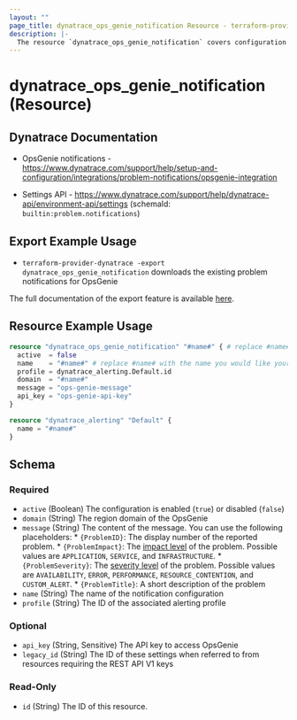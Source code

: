 ```yaml
---
layout: ""
page_title: dynatrace_ops_genie_notification Resource - terraform-provider-dynatrace"
description: |-
  The resource `dynatrace_ops_genie_notification` covers configuration problem notifications sent to OpsGenie
---
```


# dynatrace_ops_genie_notification (Resource)

## Dynatrace Documentation

- OpsGenie notifications - https://www.dynatrace.com/support/help/setup-and-configuration/integrations/problem-notifications/opsgenie-integration

- Settings API - https://www.dynatrace.com/support/help/dynatrace-api/environment-api/settings (schemaId: `builtin:problem.notifications`)

## Export Example Usage

- `terraform-provider-dynatrace -export dynatrace_ops_genie_notification` downloads the existing problem notifications for OpsGenie

The full documentation of the export feature is available [here](https://registry.terraform.io/providers/dynatrace-oss/dynatrace/latest/docs/guides/export-v2).

## Resource Example Usage

```terraform
resource "dynatrace_ops_genie_notification" "#name#" { # replace #name# with the name you would like your resource be known within your Terraform Module
  active  = false
  name    = "#name#" # replace #name# with the name you would like your entry to be displayed within the Dynatrace Web UI
  profile = dynatrace_alerting.Default.id
  domain  = "#name#"
  message = "ops-genie-message"
  api_key = "ops-genie-api-key"
}

resource "dynatrace_alerting" "Default" {
  name = "#name#"
}
```

<!-- schema generated by tfplugindocs -->
## Schema

### Required

- `active` (Boolean) The configuration is enabled (`true`) or disabled (`false`)
- `domain` (String) The region domain of the OpsGenie
- `message` (String) The content of the message.  You can use the following placeholders:  * `{ProblemID}`: The display number of the reported problem.  * `{ProblemImpact}`: The [impact level](https://www.dynatrace.com/support/help/shortlink/impact-analysis) of the problem. Possible values are `APPLICATION`, `SERVICE`, and `INFRASTRUCTURE`.  * `{ProblemSeverity}`: The [severity level](https://www.dynatrace.com/support/help/shortlink/event-types) of the problem. Possible values are `AVAILABILITY`, `ERROR`, `PERFORMANCE`, `RESOURCE_CONTENTION`, and `CUSTOM_ALERT`.  * `{ProblemTitle}`: A short description of the problem
- `name` (String) The name of the notification configuration
- `profile` (String) The ID of the associated alerting profile

### Optional

- `api_key` (String, Sensitive) The API key to access OpsGenie
- `legacy_id` (String) The ID of these settings when referred to from resources requiring the REST API V1 keys

### Read-Only

- `id` (String) The ID of this resource.
 